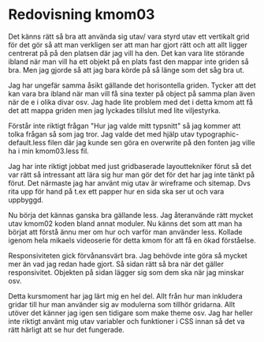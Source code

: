 ---
---
Redovisning kmom03
=========================

Det känns rätt så bra att använda sig utav/ vara styrd utav ett vertikalt grid för det gör så att man verkligen ser att man har gjort rätt och att allt ligger centrerat på på den platsen där jag vill ha den. Det kan vara lite störande ibland när man vill ha ett objekt på en plats fast den mappar inte griden så bra. Men jag gjorde så att jag bara körde på så länge som det såg bra ut. 

Jag har ungefär samma åsikt gällande det horisontella griden. Tycker att det kan vara bra ibland när man vill få sina texter på object på samma plan även när de e i olika divar osv. Jag hade lite problem med det i detta kmom att få det att mappa griden men jag lyckades tillslut med lite viljestyrka.

Förstår inte riktigt frågan "Hur jag valde mitt typsnitt" så jag kommer att tolka frågan så som jag tror. Jag valde det med hjälp utav typographic-default.less filen där jag kunde sen göra en overwrite på den fonten jag ville ha i min kmom03.less fil.

Jag har inte riktigt jobbat med just gridbaserade layouttekniker förut så det var rätt så intressant att lära sig hur man gör det för det har jag inte tänkt på förut. Det närmaste jag har använt mig utav är wireframe och sitemap. Dvs rita upp för hand på t.ex ett papper hur en sida ska ser ut och vara uppbyggd.

Nu börja det kännas ganska bra gällande less. Jag återanvände rätt mycket utav kmom02 koden bland annat moduler. Nu känns det som att man ha börjat att förstå ännu mer om hur och varför man använder less. Kollade igenom hela mikaels videoserie för detta kmom för att få en ökad förståelse.

Responsiviteten gick förvånansvärt bra. Jag behövde inte göra så mycket mer än vad jag redan hade gjort. Så sidan rätt så bra när det gäller responsivitet. Objekten på sidan lägger sig som dem ska när jag minskar osv.

Detta kursmoment har jag lärt mig en hel del. Allt från hur man inkludera gridar till hur man använder sig av modulerna som tillhör gridarna. Allt utöver det känner jag igen sen tidigare som make theme osv. Jag har heller inte riktigt använt mig utav variabler och funktioner i CSS innan så det va rätt härligt att se hur det fungerade.

